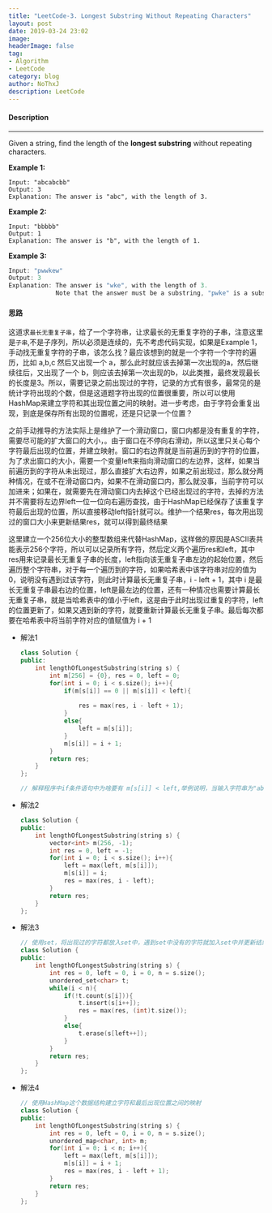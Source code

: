 ```yaml
---
title: "LeetCode-3. Longest Substring Without Repeating Characters"
layout: post
date: 2019-03-24 23:02
image: 
headerImage: false
tag:
- Algorithm
- LeetCode
category: blog
author: NoThxJ
description: LeetCode
---
```


#### Description

------

Given a string, find the length of the **longest substring** without repeating characters.

**Example 1:**

```
Input: "abcabcbb"
Output: 3 
Explanation: The answer is "abc", with the length of 3. 
```

**Example 2:**

```
Input: "bbbbb"
Output: 1
Explanation: The answer is "b", with the length of 1.
```

**Example 3:**

```c++
Input: "pwwkew"
Output: 3
Explanation: The answer is "wke", with the length of 3. 
             Note that the answer must be a substring, "pwke" is a subsequence and not a substring.
```

#### 思路

这道求`最长无重复子串`，给了一个字符串，让求最长的无重复字符的子串，注意这里是`子串`,不是子序列，所以必须是连续的，先不考虑代码实现，如果是Example 1，手动找无重复字符的子串，该怎么找？最应该想到的就是一个字符一个字符的遍历，比如 a,b,c 然后又出现一个 a，那么此时就应该去掉第一次出现的a，然后继续往后，又出现了一个 b，则应该去掉第一次出现的b，以此类推，最终发现最长的长度是3。所以，需要记录之前出现过的字符，记录的方式有很多，最常见的是统计字符出现的个数，但是这道题字符出现的位置很重要，所以可以使用HashMap来建立字符和其出现位置之间的映射。进一步考虑，由于字符会重复出现，到底是保存所有出现的位置呢，还是只记录一个位置？

之前手动推导的方法实际上是维护了一个滑动窗口，窗口内都是没有重复的字符，需要尽可能的扩大窗口的大小，。由于窗口在不停向右滑动，所以这里只关心每个字符最后出现的位置，并建立映射。窗口的右边界就是当前遍历到的字符的位置，为了求出窗口的大小，需要一个变量left来指向滑动窗口的左边界，这样，如果当前遍历到的字符从未出现过，那么直接扩大右边界，如果之前出现过，那么就分两种情况，在或不在滑动窗口内，如果不在滑动窗口内，那么就没事，当前字符可以加进来；如果在，就需要先在滑动窗口内去掉这个已经出现过的字符，去掉的方法并不需要将左边界left一位一位向右遍历查找，由于HashMap已经保存了该重复字符最后出现的位置，所以直接移动left指针就可以。维护一个结果res，每次用出现过的窗口大小来更新结果res，就可以得到最终结果

这里建立一个256位大小的整型数组来代替HashMap，这样做的原因是ASCII表共能表示256个字符，所以可以记录所有字符，然后定义两个遍历res和left，其中res用来记录最长无重复子串的长度，left指向该无重复子串左边的起始位置，然后遍历整个字符串，对于每一个遍历到的字符，如果哈希表中该字符串对应的值为0，说明没有遇到过该字符，则此时计算最长无重复子串，i - left + 1，其中 i 是最长无重复子串最右边的位置，left是最左边的位置，还有一种情况也需要计算最长无重复子串，就是当哈希表中的值小于left，这是由于此时出现过重复的字符，left的位置更新了，如果又遇到新的字符，就要重新计算最长无重复子串。最后每次都要在哈希表中将当前字符对应的值赋值为 i + 1



- 解法1

  ```c++
  class Solution {
  public:
      int lengthOfLongestSubstring(string s) {
          int m[256] = {0}, res = 0, left = 0;
          for(int i = 0; i < s.size(); i++){
              if(m[s[i]] == 0 || m[s[i]] < left){
                  
                  res = max(res, i - left + 1);
              }
              else{
                  left = m[s[i]];
              }
              m[s[i]] = i + 1;
          }
          return res;
      }
  };
  
  // 解释程序中if条件语句中为啥要有 m[s[i]] < left,举例说明，当输入字符串为"abbca"的时候，当i=4时，也就是即将要开始遍历最后一个字母a时，此时哈希表中a对应1，b对应3，c对应4，left为2，即当前最长的子字符串的左边界为第2个b的位置，而第一个a已经不在当前最长的字符串的范围内了，那么对于i=4这个新进来的a，应该要加入结果中，而此时未被更新的哈希表中a为1，不是0，如果不判断它和left的关系，就无法更新结果，那么答案就会少一位
  ```

- 解法2

  ```c++
  class Solution {
  public:
      int lengthOfLongestSubstring(string s) {
          vector<int> m(256, -1);
          int res = 0, left = -1;
          for(int i = 0; i < s.size(); i++){
              left = max(left, m[s[i]]);
              m[s[i]] = i;
              res = max(res, i - left);
          }
          return res;
      }
  };
  ```

- 解法3

  ```c++
  // 使用set，将出现过的字符都放入set中，遇到set中没有的字符就加入set中并更新结果res，如果遇到重复的，则从左边开始删除字符，直到删除重复的字符为止
  class Solution {
  public:
      int lengthOfLongestSubstring(string s) {
          int res = 0, left = 0, i = 0, n = s.size();
          unordered_set<char> t;
          while(i < n){
              if(!t.count(s[i])){
                  t.insert(s[i++]);
                  res = max(res, (int)t.size());
              }
              else{
                  t.erase(s[left++]);
              }
          }
          return res;
      }
  };
  ```

- 解法4

  ```c++
  // 使用HashMap这个数据结构建立字符和最后出现位置之间的映射
  class Solution {
  public:
      int lengthOfLongestSubstring(string s) {
          int res = 0, left = 0, i = 0, n = s.size();
          unordered_map<char, int> m;
          for(int i = 0; i < n; i++){
              left = max(left, m[s[i]]);
              m[s[i]] = i + 1;
              res = max(res, i - left + 1);
          }
          return res;
      }
  };
  ```
